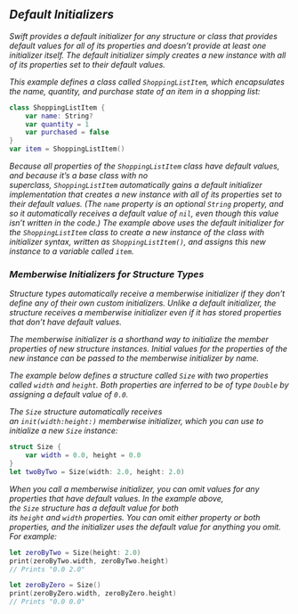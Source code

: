 ## *Default Initializers*

*Swift provides a default initializer for any structure or class that provides default values for all of its properties and doesn’t provide at least one initializer itself. The default initializer simply creates a new instance with all of its properties set to their default values.*

*This example defines a class called `ShoppingListItem`, which encapsulates the name, quantity, and purchase state of an item in a shopping list:*

```swift
class ShoppingListItem {
    var name: String?
    var quantity = 1
    var purchased = false
}
var item = ShoppingListItem()
```

*Because all properties of the `ShoppingListItem` class have default values, and because it’s a base class with no superclass, `ShoppingListItem` automatically gains a default initializer implementation that creates a new instance with all of its properties set to their default values. (The `name` property is an optional `String` property, and so it automatically receives a default value of `nil`, even though this value isn’t written in the code.) The example above uses the default initializer for the `ShoppingListItem` class to create a new instance of the class with initializer syntax, written as `ShoppingListItem()`, and assigns this new instance to a variable called `item`.*

### *Memberwise Initializers for Structure Types*

*Structure types automatically receive a memberwise initializer if they don’t define any of their own custom initializers. Unlike a default initializer, the structure receives a memberwise initializer even if it has stored properties that don’t have default values.*

*The memberwise initializer is a shorthand way to initialize the member properties of new structure instances. Initial values for the properties of the new instance can be passed to the memberwise initializer by name.*

*The example below defines a structure called `Size` with two properties called `width` and `height`. Both properties are inferred to be of type `Double` by assigning a default value of `0.0`.*

*The `Size` structure automatically receives an `init(width:height:)` memberwise initializer, which you can use to initialize a new `Size` instance:*

```swift
struct Size {
    var width = 0.0, height = 0.0
}
let twoByTwo = Size(width: 2.0, height: 2.0)
```

*When you call a memberwise initializer, you can omit values for any properties that have default values. In the example above, the `Size` structure has a default value for both its `height` and `width` properties. You can omit either property or both properties, and the initializer uses the default value for anything you omit. For example:*

```swift
let zeroByTwo = Size(height: 2.0)
print(zeroByTwo.width, zeroByTwo.height)
// Prints "0.0 2.0"

let zeroByZero = Size()
print(zeroByZero.width, zeroByZero.height)
// Prints "0.0 0.0"
```


